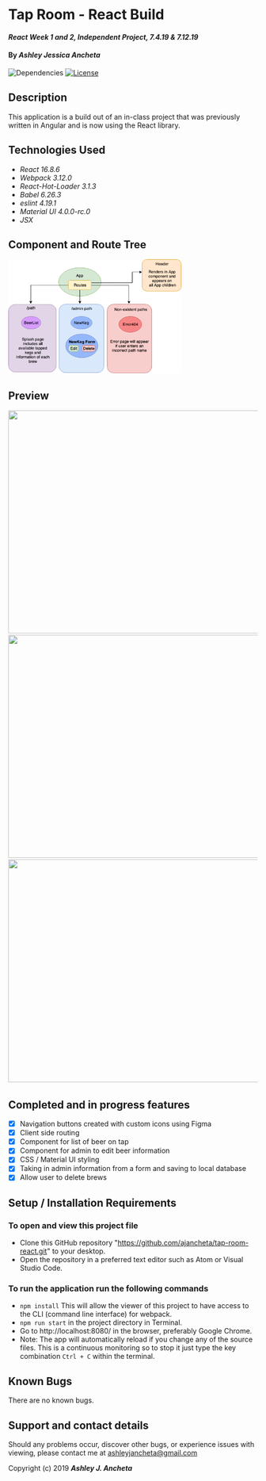 # Tap Room - React Build

#### _React Week 1 and 2, Independent Project, 7.4.19 & 7.12.19_

#### By _**Ashley Jessica Ancheta**_

![Dependencies](https://img.shields.io/badge/dependencies-up%20to%20date-brightgreen.svg)
[![License](https://img.shields.io/badge/license-MIT-blue.svg)](https://opensource.org/licenses/MIT)

## Description

This application is a build out of an in-class project that was previously written in Angular and is now using the React library.

## Technologies Used

  * _React 16.8.6_
  * _Webpack 3.12.0_
  * _React-Hot-Loader 3.1.3_
  * _Babel 6.26.3_
  * _eslint 4.19.1_
  * _Material UI 4.0.0-rc.0_
  * _JSX_

## Component and Route Tree
<p>
<img src="src/assets/img/diagram.png" width="350" height="230">
</p>

## Preview
<img src="src/assets/img/preview1.png" width="800" height="450">
<img src="src/assets/img/preview2.png" width="800" height="450">
<img src="src/assets/img/preview3.png" width="800" height="450">

## Completed and in progress features

- [x] Navigation buttons created with custom icons using Figma
- [x] Client side routing
- [x] Component for list of beer on tap
- [x] Component for admin to edit beer information
- [x] CSS / Material UI styling
- [x] Taking in admin information from a form and saving to local database 
- [x] Allow user to delete brews

## Setup / Installation Requirements
### To open and view this project file
  * Clone this GitHub repository "https://github.com/ajancheta/tap-room-react.git" to your desktop. 
  * Open the repository in a preferred text editor such as Atom or Visual Studio Code.

  ### To run the application run the following commands
  * `npm install` This will allow the viewer of this project to have access to the CLI (command line interface) for webpack.
  * `npm run start` in the project directory in Terminal. 
  * Go to http://localhost:8080/ in the browser, preferably Google Chrome.
  * Note: The app will automatically reload if you change any of the source files. This is a continuous monitoring so to stop it just type the key combination `Ctrl + C` within the terminal.


## Known Bugs
There are no known bugs.

## Support and contact details
Should any problems occur, discover other bugs, or experience issues with viewing, please contact me at ashleyjancheta@gmail.com

Copyright (c) 2019 **_Ashley J. Ancheta_**